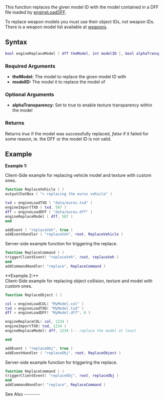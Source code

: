 This function replaces the given model ID with the model contained in a DFF file loaded by [engineLoadDFF](/docs/engineloaddff.md "wikilink").

To replace weapon models you must use their object IDs, not weapon IDs. There is a weapon model list available at [weapons](/docs/weapons.md "wikilink").

Syntax
------

``` lua
bool engineReplaceModel ( dff theModel, int modelID [, bool alphaTransparency = false ] )
```

### Required Arguments

-   **theModel:** The model to replace the given model ID with
-   **modelID:** The model it to replace the model of

### Optional Arguments

-   **alphaTransparency:** Set to true to enable texture transparency within the model

### Returns

Returns *true* if the model was successfully replaced, *false* if it failed for some reason, ie. the DFF or the model ID is not valid.

Example
-------

**Example 1:**

<section name="Client" class="client" show="true">
Client-Side example for replacing vehicle model and texture with custom ones.

``` lua
function ReplaceVehicle ( )
outputChatBox ( "> replacing the euros vehicle" )

txd = engineLoadTXD ( "data/euros.txd" )
engineImportTXD ( txd, 587 )
dff = engineLoadDFF ( "data/euros.dff" )
engineReplaceModel ( dff, 587 )
end

addEvent ( "replaceVeh", true )
addEventHandler ( "replaceVeh", root, ReplaceVehicle )
```

</section>
<section name="Server" class="server" show="true">
Server-side example function for triggering the replace.

``` lua
function ReplaceCommand ( )
triggerClientEvent( "replaceVeh", root, replaceVeh )
end
addCommandHandler( "replace", ReplaceCommand )
```

</section>
**Example 2:**

<section name="Client" class="client" show="true">
Client-Side example for replacing object collision, texture and model with custom ones.

``` lua
function ReplaceObject ( )

col = engineLoadCOL( "MyModel.col" )
txd = engineLoadTXD( "MyModel.txd" )
dff = engineLoadDFF( "MyModel.dff", 0 )

engineReplaceCOL( col, 1234 )
engineImportTXD( txd, 1234 )
engineReplaceModel( dff, 1234 )-- replace the model at least

end

addEvent ( "replaceObj", true )
addEventHandler ( "replaceObj", root, ReplaceObject )
```

</section>
<section name="Server" class="server" show="true">
Server-side example function for triggering the replace.

``` lua
function ReplaceCommand ( )
triggerClientEvent( "replaceObj", root, replaceObj )
end
addCommandHandler( "replace", ReplaceCommand )
```

</section>
See Also
--------
